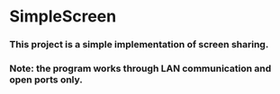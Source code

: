 # SimpleScreen
### This project is a simple implementation of screen sharing.
### Note: the program works through LAN communication and open ports only.
